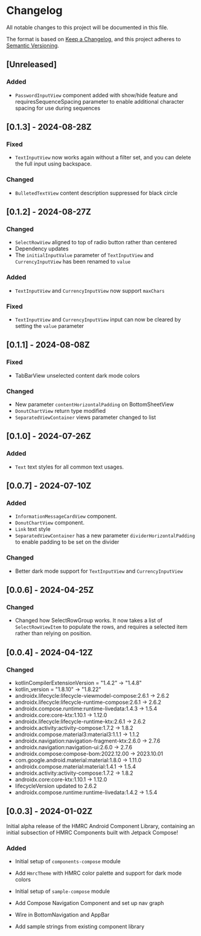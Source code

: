 # Changelog
All notable changes to this project will be documented in this file.

The format is based on [Keep a Changelog](https://keepachangelog.com/en/1.0.0/),
and this project adheres to [Semantic Versioning](https://semver.org/spec/v2.0.0.html).

<!--
Allowed headings:
- "Added" for new features.
- "Changed" for changes in existing functionality.
- "Deprecated" for soon-to-be removed features.
- "Removed" for now removed features.
- "Fixed" for any bug fixes.
- "Security" in case of vulnerabilities.
-->

## [Unreleased]

### Added

* `PasswordInputView` component added with show/hide feature and requiresSequenceSpacing parameter to enable additional character spacing for use during sequences

## [0.1.3] - 2024-08-28Z

### Fixed

* `TextInputView` now works again without a filter set, and you can delete the full input using backspace.

### Changed

* `BulletedTextView` content description suppressed for black circle

## [0.1.2] - 2024-08-27Z

### Changed

* `SelectRowView` aligned to top of radio button rather than centered
* Dependency updates
* The `initialInputValue` parameter of `TextInputView` and `CurrencyInputView` has been renamed to `value`

### Added

* `TextInputView` and `CurrencyInputView` now support `maxChars`

### Fixed

* `TextInputView` and `CurrencyInputView` input can now be cleared by setting the `value` parameter

## [0.1.1] - 2024-08-08Z

### Fixed

* TabBarView unselected content dark mode colors

### Changed

* New parameter `contentHorizontalPadding` on BottomSheetView
* `DonutChartView` return type modified
* `SeparatedViewContainer` views parameter changed to list

## [0.1.0] - 2024-07-26Z

### Added

* `Text` text styles for all common text usages.

## [0.0.7] - 2024-07-10Z

### Added

* `InformationMessageCardView` component.
* `DonutChartView` component.
* `Link` text style
* `SeparatedViewContainer` has a new parameter `dividerHorizontalPadding` to enable padding to be set on the divider

### Changed

* Better dark mode support for `TextInputView` and `CurrencyInputView`

## [0.0.6] - 2024-04-25Z

### Changed

* Changed how SelectRowGroup works. It now takes a list of `SelectRowViewItem` to populate the rows, and requires a
selected item rather than relying on position.

## [0.0.4] - 2024-04-12Z

### Changed

* kotlinCompilerExtensionVersion = "1.4.2" -> "1.4.8"
* kotlin_version = "1.8.10" -> "1.8.22"
* androidx.lifecycle:lifecycle-viewmodel-compose:2.6.1 -> 2.6.2
* androidx.lifecycle:lifecycle-runtime-compose:2.6.1 -> 2.6.2
* androidx.compose.runtime:runtime-livedata:1.4.3 -> 1.5.4
* androidx.core:core-ktx:1.10.1 -> 1.12.0
* androidx.lifecycle:lifecycle-runtime-ktx:2.6.1 -> 2.6.2
* androidx.activity:activity-compose:1.7.2 -> 1.8.2
* androidx.compose.material3:material3:1.1.1 -> 1.1.2
* androidx.navigation:navigation-fragment-ktx:2.6.0 -> 2.7.6
* androidx.navigation:navigation-ui:2.6.0 -> 2.7.6
* androidx.compose:compose-bom:2022.12.00 -> 2023.10.01
* com.google.android.material:material:1.8.0 -> 1.11.0
* androidx.compose.material:material:1.4.1 -> 1.5.4
* androidx.activity:activity-compose:1.7.2 -> 1.8.2
* androidx.core:core-ktx:1.10.1 -> 1.12.0
* lifecycleVersion updated to 2.6.2
* androidx.compose.runtime:runtime-livedata:1.4.2 -> 1.5.4

## [0.0.3] - 2024-01-02Z

Initial alpha release of the HMRC Android Component Library, containing an initial subsection of HMRC Components built with Jetpack Compose!

### Added

* Initial setup of `components-compose` module
* Add `HmrcTheme` with HMRC color palette and support for dark mode colors

* Initial setup of `sample-compose` module
* Add Compose Navigation Component and set up nav graph
* Wire in BottomNavigation and AppBar
* Add sample strings from existing component library
